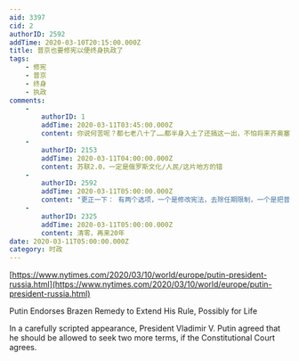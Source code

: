 ```yaml
---
aid: 3397
cid: 2
authorID: 2592
addTime: 2020-03-10T20:15:00.000Z
title: 普京也要修宪以便终身执政了
tags:
    - 修宪
    - 普京
    - 终身
    - 执政
comments:
    -
        authorID: 1
        addTime: 2020-03-11T03:45:00.000Z
        content: 你说何苦呢？都七老八十了……都半身入土了还搞这一出，不怕将来齐奥塞斯库？
    -
        authorID: 2153
        addTime: 2020-03-11T04:00:00.000Z
        content: 苏联2.0，一定是俄罗斯文化/人民/这片地方的错
    -
        authorID: 2592
        addTime: 2020-03-11T05:00:00.000Z
        content: "更正一下： 有两个选项，一个是修改宪法，去除任期限制，一个是把普京的之前历史清零，然后两届之后又是两届。\n\n\U0001F602"
    -
        authorID: 2325
        addTime: 2020-03-11T05:00:00.000Z
        content: 清零，再来20年
date: 2020-03-11T05:00:00.000Z
category: 时政
---
```


[https://www.nytimes.com/2020/03/10/world/europe/putin-president-russia.html](https://www.nytimes.com/2020/03/10/world/europe/putin-president-russia.html)

Putin Endorses Brazen Remedy to Extend His Rule, Possibly for Life

In a carefully scripted appearance, President Vladimir V. Putin agreed that he should be allowed to seek two more terms, if the Constitutional Court agrees.
